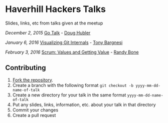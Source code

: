 # Haverhill Hackers Talks
Slides, links, etc from talks given at the meetup

*December 2, 2015*
[Go Talk][Go Talk] - [Doug Hubler][Doug Hubler]

*January 6, 2016*
[Visualizing Git Internals][Visualizing Git Internals] - [Tony Bargnesi][Tony Bargnesi]

*February 3, 2016*
[Scrum: Values and Getting Value][Scrum: Values and Getting Value] - [Randy Bone][Randy Bone]

## Contributing
1. [Fork the repository][Fork the repository].
2. Create a branch with the following format `git checkout -b yyyy-mm-dd-name-of-talk`
3. Create a new directory for your talk in the same format `yyyy-mm-dd-name-of-talk`
4. Put any slides, links, information, etc. about your talk in that directory
5. Commit your changes
6. Create a pull request

[Fork the repository]:             https://github.com/haverhillhackers/talks/fork
[Go Talk]:                         https://github.com/haverhillhackers/talks/blob/master/GoTalk.md
[Doug Hubler]:                     https://github.com/dhubler
[Visualizing Git Internals]:       https://github.com/haverhillhackers/talks/blob/master/VisualizingGitInternals.md
[Tony Bargnesi]:                   https://github.com/abargnesi
[Scrum: Values and Getting Value]: https://github.com/haverhillhackers/talks/blob/master/Scrum_ValuesAndGettingValue.md
[Randy Bone]:                      http://www.meetup.com/HaverhillHackers/members/1989295/
